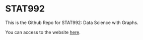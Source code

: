 # STAT992

This is the Github Repo for STAT992: Data Science with Graphs.

You can access to the website [here](https://mlqmlq.github.io/STAT992/).
